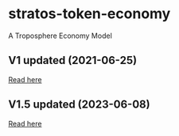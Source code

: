# stratos-token-economy
A Troposphere Economy Model

## V1 updated (2021-06-25)
[Read here](https://github.com/stratosnet/stratos-token-economy/blob/main/Stratos%20Token%20Economy_v1.pdf)

## V1.5 updated (2023-06-08)
[Read here](https://github.com/stratosnet/stratos-token-economy/blob/main/Stratos_Token_Economy_v1.5.pdf)
